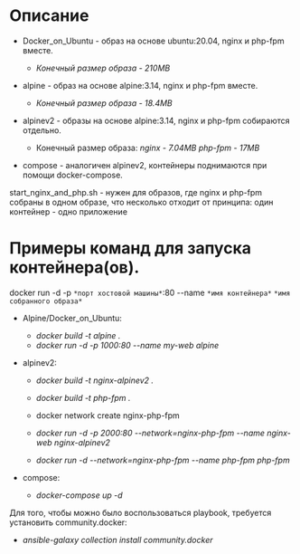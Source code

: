 # Описание
- Docker_on_Ubuntu - образ на основе ubuntu:20.04, nginx и php-fpm вместе.
  - _Конечный размер образа - 210MB_

- alpine - образ на основе alpine:3.14, nginx и php-fpm вместе.
  - _Конечный размер образа - 18.4MB_

- alpinev2 - образы на основе alpine:3.14, nginx и php-fpm собираются отдельно.
  - Конечный размер образа:
    _nginx - 7.04MB_
    _php-fpm - 17MB_

- compose - аналогичен alpinev2, контейнеры поднимаются при помощи docker-compose.

start_nginx_and_php.sh - нужен для образов, где nginx и php-fpm собраны в одном образе, что несколько отходит от принципа: один контейнер - одно приложение 


# Примеры команд для запуска контейнера(ов).

docker run -d -p `*порт хостовой машины*`:80 --name `*имя контейнера*` `*имя собранного образа*`

 - Alpine/Docker_on_Ubuntu:
   - _docker build -t alpine ._
   - _docker run -d -p 1000:80 --name my-web alpine_

 - alpinev2:
   - _docker build -t nginx-alpinev2 ._
   - _docker build -t php-fpm ._
       
    - docker network create nginx-php-fpm
    - _docker run -d -p 2000:80 --network=nginx-php-fpm --name nginx-web nginx-alpinev2_
    - _docker run -d --network=nginx-php-fpm --name php-fpm php-fpm_

 - compose:
   - _docker-compose up -d_

Для того, чтобы можно было воспользоваться playbook, требуется установить community.docker:
 - _ansible-galaxy collection install community.docker_
